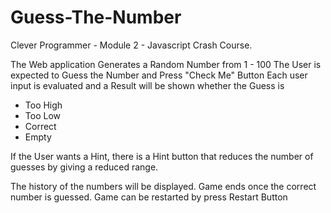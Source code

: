 # Guess-The-Number
Clever Programmer - Module 2 - Javascript Crash Course.

The Web application Generates a Random Number from 1 - 100
The User is expected to Guess the Number and Press "Check Me" Button
Each user input is evaluated and a Result will be shown whether the Guess is 
  - Too High
  - Too Low
  - Correct
  - Empty

If the User wants a Hint, there is a Hint button that reduces the number of 
guesses by giving a reduced range.
  
The history of the numbers will be displayed.
Game ends once the correct number is guessed.
Game can be restarted by press Restart Button
